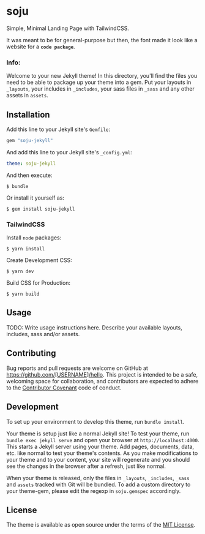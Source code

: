 # soju
Simple, Minimal Landing Page with TailwindCSS.

It was meant to be for general-purpose but then, the font made it look like a website for a **`code package`**.

### Info:
Welcome to your new Jekyll theme! In this directory, you'll find the files you need to be able to package up your theme into a gem. Put your layouts in `_layouts`, your includes in `_includes`, your sass files in `_sass` and any other assets in `assets`.


## Installation

Add this line to your Jekyll site's `Gemfile`:

```ruby
gem "soju-jekyll"
```

And add this line to your Jekyll site's `_config.yml`:

```yaml
theme: soju-jekyll
```

And then execute:

    $ bundle

Or install it yourself as:

    $ gem install soju-jekyll

### TailwindCSS
Install `node` packages:

    $ yarn install

Create Development CSS:

    $ yarn dev

Build CSS for Production:

    $ yarn build



## Usage

TODO: Write usage instructions here. Describe your available layouts, includes, sass and/or assets.

## Contributing

Bug reports and pull requests are welcome on GitHub at https://github.com/[USERNAME]/hello. This project is intended to be a safe, welcoming space for collaboration, and contributors are expected to adhere to the [Contributor Covenant](http://contributor-covenant.org) code of conduct.

## Development

To set up your environment to develop this theme, run `bundle install`.

Your theme is setup just like a normal Jekyll site! To test your theme, run `bundle exec jekyll serve` and open your browser at `http://localhost:4000`. This starts a Jekyll server using your theme. Add pages, documents, data, etc. like normal to test your theme's contents. As you make modifications to your theme and to your content, your site will regenerate and you should see the changes in the browser after a refresh, just like normal.

When your theme is released, only the files in `_layouts`, `_includes`, `_sass` and `assets` tracked with Git will be bundled.
To add a custom directory to your theme-gem, please edit the regexp in `soju.gemspec` accordingly.

## License

The theme is available as open source under the terms of the [MIT License](https://opensource.org/licenses/MIT).

